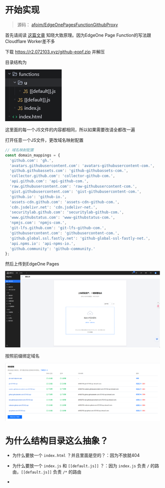 
# 开始实现

> 源码： [afoim/EdgeOnePagesFunctionGithubProxy](https://github.com/afoim/EdgeOnePagesFunctionGithubProxy)

首先请阅读 [这篇文章](/posts/gh-proxy/) 知晓大致原理。因为EdgeOne Page Function的写法跟Cloudflare Worker差不多

下载 https://r2.072103.xyz/github-eopf.zip 并解压

目录结构为

![](../assets/images/2025-08-30-20-43-29-image.png)

这里面的每一个JS文件的内容都相同，所以如果需要改请全都改一遍

打开任意一个JS文件，更改域名映射配置

```js
// 域名映射配置
const domain_mappings = {
  'github.com': 'gh.',
  'avatars.githubusercontent.com': 'avatars-githubusercontent-com.',
  'github.githubassets.com': 'github-githubassets-com.',
  'collector.github.com': 'collector-github-com.',
  'api.github.com': 'api-github-com.',
  'raw.githubusercontent.com': 'raw-githubusercontent-com.',
  'gist.githubusercontent.com': 'gist-githubusercontent-com.',
  'github.io': 'github-io.',
  'assets-cdn.github.com': 'assets-cdn-github-com.',
  'cdn.jsdelivr.net': 'cdn.jsdelivr-net.',
  'securitylab.github.com': 'securitylab-github-com.',
  'www.githubstatus.com': 'www-githubstatus-com.',
  'npmjs.com': 'npmjs-com.',
  'git-lfs.github.com': 'git-lfs-github-com.',
  'githubusercontent.com': 'githubusercontent-com.',
  'github.global.ssl.fastly.net': 'github-global-ssl-fastly-net.',
  'api.npms.io': 'api-npms-io.',
  'github.community': 'github-community.'
};
```

然后上传到EdgeOne Pages

![](../assets/images/2025-08-30-20-45-20-image.png)

按照前缀绑定域名

![](../assets/images/2025-08-30-20-46-18-image.png)

# 为什么结构目录这么抽象？

- 为什么要放一个 `index.html` ？并且里面是空的？：因为不放就404

- 为什么要放一个 `index.js` 和 `[[default.js]]` ？：因为 `index.js` 负责 `/` 的路由，`[[default.js]]` 负责 `/*` 的路由

- 
